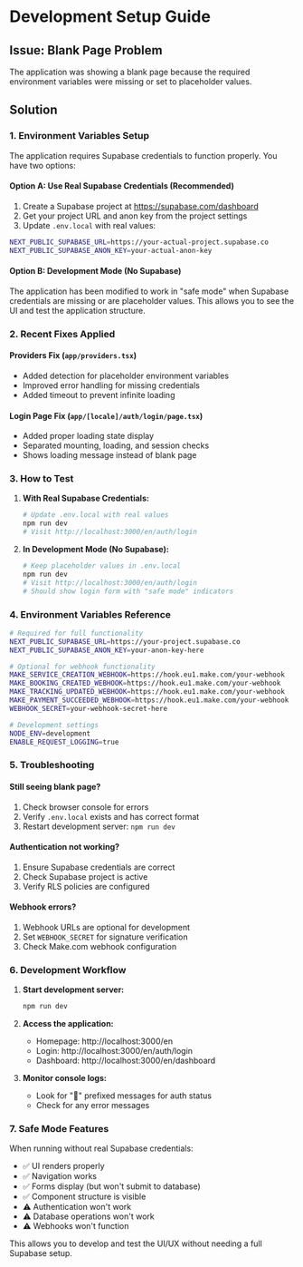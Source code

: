 # Development Setup Guide

## Issue: Blank Page Problem

The application was showing a blank page because the required environment variables were missing or set to placeholder values.

## Solution

### 1. Environment Variables Setup

The application requires Supabase credentials to function properly. You have two options:

#### Option A: Use Real Supabase Credentials (Recommended)

1. Create a Supabase project at https://supabase.com/dashboard
2. Get your project URL and anon key from the project settings
3. Update `.env.local` with real values:

```bash
NEXT_PUBLIC_SUPABASE_URL=https://your-actual-project.supabase.co
NEXT_PUBLIC_SUPABASE_ANON_KEY=your-actual-anon-key
```

#### Option B: Development Mode (No Supabase)

The application has been modified to work in "safe mode" when Supabase credentials are missing or are placeholder values. This allows you to see the UI and test the application structure.

### 2. Recent Fixes Applied

#### Providers Fix (`app/providers.tsx`)

- Added detection for placeholder environment variables
- Improved error handling for missing credentials
- Added timeout to prevent infinite loading

#### Login Page Fix (`app/[locale]/auth/login/page.tsx`)

- Added proper loading state display
- Separated mounting, loading, and session checks
- Shows loading message instead of blank page

### 3. How to Test

1. **With Real Supabase Credentials:**

   ```bash
   # Update .env.local with real values
   npm run dev
   # Visit http://localhost:3000/en/auth/login
   ```

2. **In Development Mode (No Supabase):**
   ```bash
   # Keep placeholder values in .env.local
   npm run dev
   # Visit http://localhost:3000/en/auth/login
   # Should show login form with "safe mode" indicators
   ```

### 4. Environment Variables Reference

```bash
# Required for full functionality
NEXT_PUBLIC_SUPABASE_URL=https://your-project.supabase.co
NEXT_PUBLIC_SUPABASE_ANON_KEY=your-anon-key-here

# Optional for webhook functionality
MAKE_SERVICE_CREATION_WEBHOOK=https://hook.eu1.make.com/your-webhook
MAKE_BOOKING_CREATED_WEBHOOK=https://hook.eu1.make.com/your-webhook
MAKE_TRACKING_UPDATED_WEBHOOK=https://hook.eu1.make.com/your-webhook
MAKE_PAYMENT_SUCCEEDED_WEBHOOK=https://hook.eu1.make.com/your-webhook
WEBHOOK_SECRET=your-webhook-secret-here

# Development settings
NODE_ENV=development
ENABLE_REQUEST_LOGGING=true
```

### 5. Troubleshooting

#### Still seeing blank page?

1. Check browser console for errors
2. Verify `.env.local` exists and has correct format
3. Restart development server: `npm run dev`

#### Authentication not working?

1. Ensure Supabase credentials are correct
2. Check Supabase project is active
3. Verify RLS policies are configured

#### Webhook errors?

1. Webhook URLs are optional for development
2. Set `WEBHOOK_SECRET` for signature verification
3. Check Make.com webhook configuration

### 6. Development Workflow

1. **Start development server:**

   ```bash
   npm run dev
   ```

2. **Access the application:**
   - Homepage: http://localhost:3000/en
   - Login: http://localhost:3000/en/auth/login
   - Dashboard: http://localhost:3000/en/dashboard

3. **Monitor console logs:**
   - Look for "🔐" prefixed messages for auth status
   - Check for any error messages

### 7. Safe Mode Features

When running without real Supabase credentials:

- ✅ UI renders properly
- ✅ Navigation works
- ✅ Forms display (but won't submit to database)
- ✅ Component structure is visible
- ⚠️ Authentication won't work
- ⚠️ Database operations won't work
- ⚠️ Webhooks won't function

This allows you to develop and test the UI/UX without needing a full Supabase setup.
